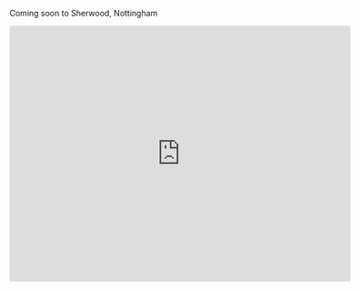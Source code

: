 Coming soon to Sherwood, Nottingham

<div class="container">
<iframe src="https://www.google.com/maps/embed?pb=!1m18!1m12!1m3!1d19217.789559645167!2d-1.1662665883314514!3d52.980378257526674!2m3!1f0!2f0!3f0!3m2!1i1024!2i768!4f13.1!3m3!1m2!1s0x4879c1096db2cd7f%3A0xfa70d90ce35905dd!2sSherwood%2C+Nottingham!5e0!3m2!1sen!2suk!4v1562363193684!5m2!1sen!2suk" width="600" height="450" frameborder="0" style="border:0" allowfullscreen></iframe>
</div>